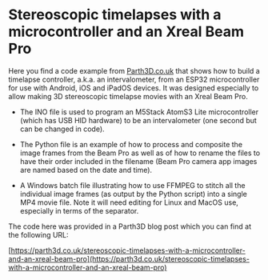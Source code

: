 # Stereoscopic timelapses with a microcontroller and an Xreal Beam Pro

Here you find a code example from [Parth3D.co.uk](https://parth3d.co.uk/) that shows how to build a timelapse controller, a.k.a. an intervalometer, from an ESP32 microcontroller for use with Android, iOS and iPadOS devices. It was designed especially to allow making 3D stereoscopic timelapse movies with an Xreal Beam Pro.

* The INO file is used to program an M5Stack AtomS3 Lite microcontroller (which has USB HID hardware) to be an intervalometer (one second but can be changed in code).

* The Python file is an example of how to process and composite the image frames from the Beam Pro as well as of how to rename the files to have their order included in the filename (Beam Pro camera app images are named based on the date and time).

* A Windows batch file illustrating how to use FFMPEG to stitch all the individual image frames (as output by the Python script) into a single MP4 movie file. Note it will need editing for Linux and MacOS use, especially in terms of the separator.

The code here was provided in a Parth3D blog post which you can find at the following URL:

[https://parth3d.co.uk/stereoscopic-timelapses-with-a-microcontroller-and-an-xreal-beam-pro](https://parth3d.co.uk/stereoscopic-timelapses-with-a-microcontroller-and-an-xreal-beam-pro)
